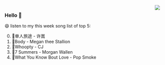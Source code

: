 <img align="right"  src="https://github-readme-stats.vercel.app/api/top-langs/?username=sohyunQVQ" />

### Hello 👋

😄 listen to my this week song list of top 5:

0. 🌈单人旅途 - 许嵩
1. 🌈Body - Megan thee Stallion
2. 🌈Whoopty - CJ
3. 🌈7 Summers - Morgan Wallen
4. 🌈What You Know Bout Love - Pop Smoke

